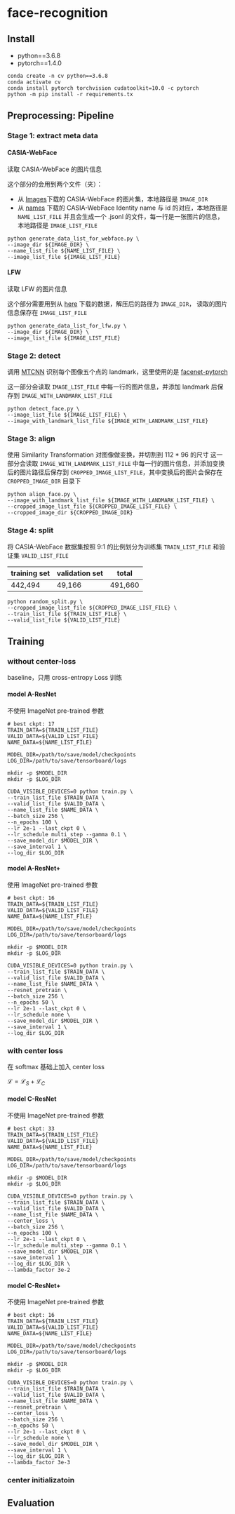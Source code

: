 # face-recognition
## Install
+ python==3.6.8
+ pytorch==1.4.0
```
conda create -n cv python==3.6.8
conda activate cv
conda install pytorch torchvision cudatoolkit=10.0 -c pytorch
python -m pip install -r requirements.tx
```

## Preprocessing: Pipeline

### Stage 1: extract meta data 
#### CASIA-WebFace
读取 CASIA-WebFace 的图片信息

这个部分的会用到两个文件（夹）：
+ 从 [Images](http://shujujishi.com/dataset/9907a487-eb1d-438c-8bbf-52700918ef98.html)下载的 CASIA-WebFace 的图片集，本地路径是 `IMAGE_DIR`
+ 从 [names](https://groups.google.com/g/cmu-openface/c/Xue_D4_mxDQ) 下载的 CASIA-WebFace Identity name 与 id 的对应，本地路径是 `NAME_LIST_FILE`
并且会生成一个 .jsonl 的文件，每一行是一张图片的信息，本地路径是 `IMAGE_LIST_FILE`

```
python generate_data_list_for_webface.py \
--image_dir ${IMAGE_DIR} \
--name_list_file ${NAME_LIST_FILE} \
--image_list_file ${IMAGE_LIST_FILE}
```

#### LFW
读取 LFW 的图片信息

这个部分需要用到从 [here](http://vis-www.cs.umass.edu/lfw/lfw.tgz) 下载的数据，解压后的路径为 `IMAGE_DIR`，
读取的图片信息保存在 `IMAGE_LIST_FILE`

```
python generate_data_list_for_lfw.py \
--image_dir ${IMAGE_DIR} \
--image_list_file ${IMAGE_LIST_FILE}
```

### Stage 2: detect
调用 [MTCNN](https://arxiv.org/pdf/1604.02878.pdf) 识别每个图像五个点的 landmark，这里使用的是 [facenet-pytorch](https://github.com/timesler/facenet-pytorch#guide-to-mtcnn-in-facenet-pytorch)

这一部分会读取 `IMAGE_LIST_FILE` 中每一行的图片信息，并添加 landmark 后保存到 `IMAGE_WITH_LANDMARK_LIST_FILE`
```
python detect_face.py \
--image_list_file ${IMAGE_LIST_FILE} \
--image_with_landmark_list_file ${IMAGE_WITH_LANDMARK_LIST_FILE}
```

### Stage 3: align
使用 Similarity Transformation 对图像做变换，并切割到 112 * 96 的尺寸
这一部分会读取 `IMAGE_WITH_LANDMARK_LIST_FILE` 中每一行的图片信息，并添加变换后的图片路径后保存到 `CROPPED_IMAGE_LIST_FILE`，其中变换后的图片会保存在 `CROPPED_IMAGE_DIR` 目录下
```
python align_face.py \
--image_with_landmark_list_file ${IMAGE_WITH_LANDMARK_LIST_FILE} \
--cropped_image_list_file ${CROPPED_IMAGE_LIST_FILE} \
--cropped_image_dir ${CROPPED_IMAGE_DIR}
```

### Stage 4: split
将 CASIA-WebFace 数据集按照 9:1 的比例划分为训练集 `TRAIN_LIST_FILE` 和验证集 `VALID_LIST_FILE`

| training set | validation set | total |
| ---- | ---- | ---- |
| 442,494 | 49,166 | 491,660 |

```
python random_split.py \
--cropped_image_list_file ${CROPPED_IMAGE_LIST_FILE} \
--train_list_file ${TRAIN_LIST_FILE} \
--valid_list_file ${VALID_LIST_FILE}
```

## Training

### without center-loss
baseline，只用 cross-entropy Loss 训练

#### model A-ResNet
不使用 ImageNet pre-trained 参数
```
# best ckpt: 17
TRAIN_DATA=${TRAIN_LIST_FILE}
VALID_DATA=${VALID_LIST_FILE}
NAME_DATA=${NAME_LIST_FILE}

MODEL_DIR=/path/to/save/model/checkpoints
LOG_DIR=/path/to/save/tensorboard/logs

mkdir -p $MODEL_DIR
mkdir -p $LOG_DIR

CUDA_VISIBLE_DEVICES=0 python train.py \
--train_list_file $TRAIN_DATA \
--valid_list_file $VALID_DATA \
--name_list_file $NAME_DATA \
--batch_size 256 \
--n_epochs 100 \
--lr 2e-1 --last_ckpt 0 \
--lr_schedule multi_step --gamma 0.1 \
--save_model_dir $MODEL_DIR \
--save_interval 1 \
--log_dir $LOG_DIR
```


#### model A-ResNet+
使用 ImageNet pre-trained 参数

```
# best ckpt: 16
TRAIN_DATA=${TRAIN_LIST_FILE}
VALID_DATA=${VALID_LIST_FILE}
NAME_DATA=${NAME_LIST_FILE}

MODEL_DIR=/path/to/save/model/checkpoints
LOG_DIR=/path/to/save/tensorboard/logs

mkdir -p $MODEL_DIR
mkdir -p $LOG_DIR

CUDA_VISIBLE_DEVICES=0 python train.py \
--train_list_file $TRAIN_DATA \
--valid_list_file $VALID_DATA \
--name_list_file $NAME_DATA \
--resnet_pretrain \
--batch_size 256 \
--n_epochs 50 \
--lr 2e-1 --last_ckpt 0 \
--lr_schedule none \
--save_model_dir $MODEL_DIR \
--save_interval 1 \
--log_dir $LOG_DIR
```

### with center loss
在 softmax 基础上加入 center loss

$\mathcal{L} = \mathcal{L}_S + \mathcal{L}_C$

#### model C-ResNet
不使用 ImageNet pre-trained 参数
```
# best ckpt: 33
TRAIN_DATA=${TRAIN_LIST_FILE}
VALID_DATA=${VALID_LIST_FILE}
NAME_DATA=${NAME_LIST_FILE}

MODEL_DIR=/path/to/save/model/checkpoints
LOG_DIR=/path/to/save/tensorboard/logs

mkdir -p $MODEL_DIR
mkdir -p $LOG_DIR

CUDA_VISIBLE_DEVICES=0 python train.py \
--train_list_file $TRAIN_DATA \
--valid_list_file $VALID_DATA \
--name_list_file $NAME_DATA \
--center_loss \
--batch_size 256 \
--n_epochs 100 \
--lr 2e-1 --last_ckpt 0 \
--lr_schedule multi_step --gamma 0.1 \
--save_model_dir $MODEL_DIR \
--save_interval 1 \
--log_dir $LOG_DIR \
--lambda_factor 3e-2
```

#### model C-ResNet+
不使用 ImageNet pre-trained 参数
```
# best ckpt: 16
TRAIN_DATA=${TRAIN_LIST_FILE}
VALID_DATA=${VALID_LIST_FILE}
NAME_DATA=${NAME_LIST_FILE}

MODEL_DIR=/path/to/save/model/checkpoints
LOG_DIR=/path/to/save/tensorboard/logs

mkdir -p $MODEL_DIR
mkdir -p $LOG_DIR

CUDA_VISIBLE_DEVICES=0 python train.py \
--train_list_file $TRAIN_DATA \
--valid_list_file $VALID_DATA \
--name_list_file $NAME_DATA \
--resnet_pretrain \
--center_loss \
--batch_size 256 \
--n_epochs 50 \
--lr 2e-1 --last_ckpt 0 \
--lr_schedule none \
--save_model_dir $MODEL_DIR \
--save_interval 1 \
--log_dir $LOG_DIR \
--lambda_factor 3e-3
```

### center initializatoin


## Evaluation


